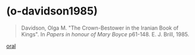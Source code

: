 # (o-davidson1985)
> Davidson, Olga M. "The Crown-Bestower in the Iranian Book of Kings". In *Papers in honour of Mary Boyce* p61-148. E. J. Brill, 1985.
 
[oral](orality)